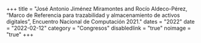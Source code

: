 +++
title = "José Antonio Jiménez Miramontes and Rocío Aldeco-Pérez, “Marco de Referencia para trazabilidad y almacenamiento de activos digitales”, Encuentro Nacional de Computación 2021."
dates = "2022"
date = "2022-02-12"
category = "Congresos"
disabledlink = "true"
noimage = "true"
+++
